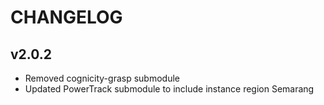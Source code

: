 CHANGELOG
=========

## v2.0.2
- Removed cognicity-grasp submodule
- Updated PowerTrack submodule to include instance region Semarang
